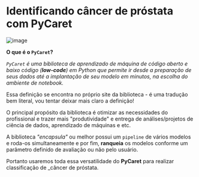 # Identificando câncer de próstata com PyCaret

![image](https://user-images.githubusercontent.com/63373520/140661669-f0b17b90-0f6f-44f5-9aaf-2d0e371638ea.png)

**O que é o `PyCaret`?**

_`PyCaret` é uma biblioteca de aprendizado de máquina de código aberto e baixo código (**low-code**) em Python que permite ir desde a preparação de seus dados até a implantação de seu modelo em minutos, na escolha do ambiente de notebook._

Essa definição se encontra no próprio site da biblioteca - é uma tradução bem literal, vou tentar deixar mais claro a definição!

O principal propósito da biblioteca é otimizar as necessidades do profissional e trazer mais "produtividade" e entrega de análises/projetos de ciência de dados, aprendizado de máquinas e etc.

A biblioteca _"encapsula"_ ou melhor possui um `pipeline` de vários modelos e roda-os simultaneamente e por fim, **ranqueia** os modelos conforme um parâmetro definido de avaliação ou não pelo usuário.

Portanto usaremos toda essa versatilidade do **PyCaret** para realizar classificação de _câncer de próstata.
